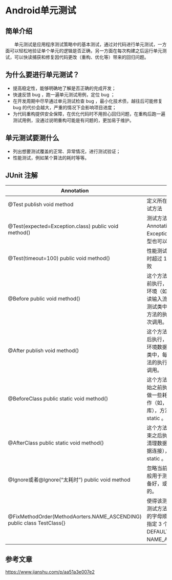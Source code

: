 # Android单元测试

## 简单介绍
　　单元测试是应用程序测试策略中的基本测试，通过对代码进行单元测试，一方面可以轻松地验证单个单元的逻辑是否正确，另一方面在每次构建之后运行单元测试，可以快读捕获和修复因代码更改（重构、优化等）带来的回归问题。

## 为什么要进行单元测试？
* 提高稳定性，能够明确地了解是否正确的完成开发；
* 快速反馈 bug ，跑一遍单元测试用例，定位 bug ；
* 在开发周期中尽早通过单元测试检查 bug ，最小化技术债，越往后可能修复 bug 的代价会越大，严重的情况下会影响项目进度；
* 为代码重构提供安全保障，在优化代码时不用担心回归问题，在重构后跑一遍测试用例，没通过说明重构可能是有问题的，更加易于维护。

## 单元测试要测什么
* 列出想要测试覆盖的正常、异常情况，进行测试验证；
* 性能测试，例如某个算法的耗时等等。

## JUnit 注解
| Annotation | 描述 |
|--------|--------|
| @Test publish void method | 定义所在方法为单元测试方法 |
| @Test(expected=Exception.class) public void method() | 测试方法若没有抛出 Annotation 中的 Exception 类型（子类型也可以）-> 失败 |
| @Test(timeout=100) public void method() | 性能测试，如果方法耗时超过 100 毫秒 -> 失败 |
| @Before public void method() | 这个方法在每个测试之前执行，用于准备测试环境（如：初始化类，读输入流等），在一个测试类中，每个 @Test 方法的执行都会触发一次调用。 |
| @After publish void method() | 这个方法在每个测试之后执行，用于清理测试环境数据，在一个测试类中，每个 @Test 方法的执行都会触发一次调用。 |
| @BeforeClass public static void method() | 这个方法在所有测试开始之前执行一次，用于做一些耗时的初始化工作（如，连接数据库），方法必须是 static 。 |
| @AfterClass public static void method() | 这个方法在所有测试结束之后执行一次，用于清理数据（如：断开数据连接），方法必须是 static 。 |
| @Ignore或者@Ignore(“太耗时”) public void method | 忽略当前测试方法，一般用于测试方法还没准备好，或者太耗时之类的。 |
| @FixMethodOrder(MethodAorters.NAME_ASCENDING) public class TestClass{} | 使得该测试类中的所有测试方法都按照方法名的字母顺序执行，分别指定 3 个值，DEFAULT、JVM、NAME_ASCENDING。 |


## 参考文章
https://www.jianshu.com/p/aa51a3e007e2
